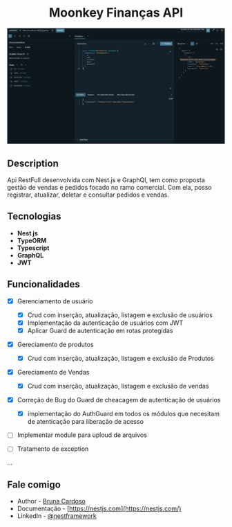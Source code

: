 

<p align="center">
  <h1 align="center">Moonkey Finanças API</h1>
  <p align="center">
  <a href="" target="blank"><img src="./public/1.png" width="800" alt="Nest Logo" /></a>
  </p>
</p>

[circleci-image]: https://img.shields.io/circleci/build/github/nestjs/nest/master?token=abc123def456
[circleci-url]: https://circleci.com/gh/nestjs/nest



## Description

Api RestFull desenvolvida com Nest.js e GraphQl, tem como proposta gestão de vendas e pedidos focado no ramo comercial. Com ela, posso registrar, atualizar, deletar e consultar pedidos e vendas.

## Tecnologias

 - <b>Nest js</b>
 - <b>TypeORM</b>
 - <b>Typescript</b>
 - <b>GraphQL</b>
 - <b>JWT</b>

## Funcionalidades

- [X] Gerenciamento de usuário

  - [X] Crud com inserção, atualização, listagem e exclusão de usuários
  - [X] Implementação da autenticação de usuários com JWT
  - [X] Aplicar Guard de autenticação em rotas protegidas

- [X] Gereciamento de produtos
  - [X] Crud com inserção, atualização, listagem e exclusão de Produtos
  
- [X] Gereciamento de Vendas
  - [X] Crud com inserção, atualização, listagem e exclusão de vendas
  
- [x] Correção de Bug do Guard de cheacagem de autenticação de usuários
  - [x] implementação do AuthGuard em todos os módulos que necesitam de atenticação para liberação de acesso


- [ ] Implementar module para uploud de arquivos


- [ ] Tratamento de exception

...



## Fale comigo

- Author - [Bruna Cardoso](https://kamilmysliwiec.com)
- Documentação - [https://nestjs.com](https://nestjs.com/)
- LinkedIn - [@nestframework](https://twitter.com/nestframework)
